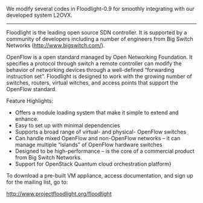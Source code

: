 We modify several codes in Floodlight-0.9 for smoothly integrating with our developed system L2OVX. 

-----------------------------------------------------------------------------------------------------------------------------------------
Floodlight is the leading open source SDN controller. It is supported by a community of developers including a number of engineers from Big Switch Networks (http://www.bigswitch.com/).

OpenFlow is a open standard managed by Open Networking Foundation. It specifies a protocol through switch a remote controller can modify the behavior of networking devices through a well-defined “forwarding instruction set”. Floodlight is designed to work with the growing number of switches, routers, virtual witches, and access points that support the OpenFlow standard.

Feature Highlights:

- Offers a module loading system that make it simple to extend and enhance.
- Easy to set up with minimal dependencies
- Supports a broad range of virtual- and physical- OpenFlow switches
- Can handle mixed OpenFlow and non-OpenFlow networks – it can manage multiple “islands” of OpenFlow hardware switches
- Designed to be high-performance – is the core of a commercial product from Big Switch Networks.
- Support for OpenStack Quantum cloud orchestration platform}

To download a pre-built VM appliance, access documentation, and sign up for the mailing list, go to:

  http://www.projectfloodlight.org/floodlight
